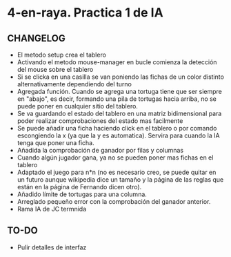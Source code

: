 # 4-en-raya. Practica 1 de IA

## CHANGELOG

- El metodo setup crea el tablero
- Activando el metodo mouse-manager en bucle comienza la detección del mouse sobre el tablero
- Si se clicka en una casilla se van poniendo las fichas de un color distinto alternativamente dependiendo del turno
- Agregada función. Cuando se agrega una tortuga tiene que ser siempre en "abajo", es decir, formando una pila de tortugas hacia arriba, no se puede poner en cualquier sitio del tablero.
- Se va guardando el estado del tablero en una matriz bidimensional para poder realizar comprobaciones del estado mas facilmente
- Se puede añadir una ficha haciendo click en el tablero o por comando escongiendo la x (ya que la y es automatica). Servira para cuando la IA tenga que poner una ficha.
- Añadida la comprobación de ganador por filas y columnas
- Cuando algún jugador gana, ya no se pueden poner mas fichas en el tablero
- Adaptado el juego para n*n (no es necesario creo, se puede quitar en un futuro aunque wikipedia dice un tamaño y la página 
  de las reglas que están en la página de Fernando dicen otro).
- Añadido límite de tortugas para una columna.
- Arreglado pequeño error con la comprobación del ganador anterior.
- Rama IA de JC termnida
## TO-DO
- Pulir detalles de interfaz
